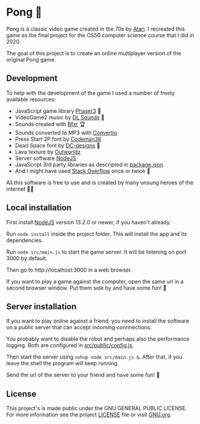 Pong 🏓
===

Pong is a classic video game created in the 70s by [Atari](https://en.wikipedia.org/wiki/Pong). I recreated this game as
the final project for the CS50 computer science course that I did in 2020.

The goal of this project is to create an online multiplayer version of the original Pong game.

Development
---
To help with the development of the game I used a number of freely available resources:
- JavaScript game library [Phaser3](https://phaser.io/) 🦄
- VideoGame2 music by [DL Sounds](https://www.dl-sounds.com/royalty-free/videogame2/) 🤘
- Sounds created with [Bfxr](https://www.bfxr.net/) 🏆
- Sounds converted to MP3 with [Convertio](https://convertio.co/)
- Press Start 2P font by [Codeman38](https://www.fontspace.com/codeman38)
- Dead Space font by [DC-designs](https://www.dafont.com/devin-chandra.d8755) 🤩
- Lava texture by [Outworldz](https://www.outworldz.com/cgi/free-seamless-textures.plx)
- Server software [NodeJS](https://nodejs.org/)
- JavaScript 3rd party libraries as descripted in [package.json](package.json).
- And I might have used [Stack Overflow](https://stackoverflow.com/questions?tab=Frequent) once or twice 🤣

All this software is free to use and is created by many unsung heroes of the internet 🦸‍♀️ 


Local installation
---
First install [NodeJS](https://nodejs.org/) version 13.2.0 or newer, if you haven't already.

Run `node install` inside the project folder. This will install the app and its dependencies.

Run `node src/main.js` to start the game server. It will be listening on port 3000 by default.

Then go to http://localhost:3000 in a web browser.

If you want to play a game against the computer, open the same url in a second browser window. 
Put them side by and have some fun! 🤖


Server installation
---
If you want to play online against a friend, you need to install the software on a public server that can accept incoming connnections.

You probably want to disable the robot and perhaps also the performance logging. Both are configured in [src/public/config.js](src/public/config.js).

Then start the server using `nohup node src/main.js &`. After that, if you leave the shell the program will keep running.

Send the url of the server to your friend and have some fun! 🏓


License
---
This project's is made public under the GNU GENERAL PUBLIC LICENSE. For more information see the project [LICENSE](LICENSE) file or visit [GNU.org](https://www.gnu.org/licenses/quick-guide-gplv3).


